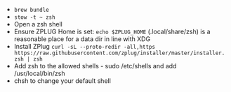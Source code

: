 * `brew bundle`
* `stow -t ~ zsh`
* Open a zsh shell
* Ensure ZPLUG Home is set: `echo $ZPLUG_HOME` (.local/share/zsh) is a reasonable place for a data dir in line with XDG
* Install ZPlug `curl -sL --proto-redir -all,https https://raw.githubusercontent.com/zplug/installer/master/installer.zsh | zsh`
* Add zsh to the allowed shells - sudo /etc/shells and add /usr/local/bin/zsh
* chsh to change your default shell
